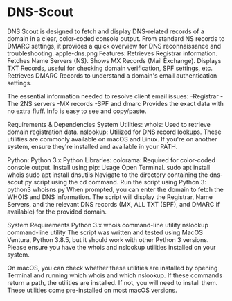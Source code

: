 # DNS-Scout

DNS Scout is designed to fetch and display DNS-related records of a domain in a clear, color-coded console output. From standard NS records to DMARC settings, it provides a quick overview for DNS reconnaissance and troubleshooting.
apple-dns.png
Features:
Retrieves Registrar information.
Fetches Name Servers (NS).
Shows MX Records (Mail Exchange).
Displays TXT Records, useful for checking domain verification, SPF settings, etc.
Retrieves DMARC Records to understand a domain's email authentication settings.

The essential information needed to resolve client email issues:
-Registrar
-The 2NS servers
-MX records
-SPF and dmarc
Provides the exact data with no extra fluff.
Info is easy to see and copy/paste.

Requirements & Dependencies
System Utilities:
whois: Used to retrieve domain registration data.
nslookup: Utilized for DNS record lookups.
These utilities are commonly available on macOS and Linux. If you're on another system, ensure they're installed and available in your PATH.

Python:
Python 3.x
Python Libraries:
colorama: Required for color-coded console output. Install using pip:
Usage
Open Terminal.
sudo apt install whois
sudo apt install dnsutils
Navigate to the directory containing the dns-scout.py script using the cd command.
Run the script using Python 3: python3 whoisns.py
When prompted, you can enter the domain to fetch the WHOIS and DNS information.
The script will display the Registrar, Name Servers, and the relevant DNS records (MX, ALL TXT (SPF), and DMARC if available) for the provided domain.


System Requirements
Python 3.x
whois command-line utility
nslookup command-line utility
The script was written and tested using MacOS Ventura, Python 3.8.5, but it should work with other Python 3 versions. Please ensure you have the whois and nslookup utilities installed on your system.

On macOS, you can check whether these utilities are installed by opening Terminal and running which whois and which nslookup. If these commands return a path, the utilities are installed. If not, you will need to install them. These utilities come pre-installed on most macOS versions.

